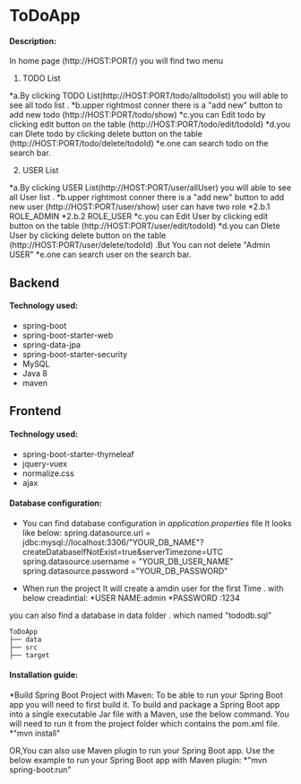 # ToDoApp

#### Description:

In home page (http://HOST:PORT/) you will find two menu 

1. TODO List

*a.By clicking TODO List(http://HOST:PORT/todo/alltodolist)  you will able to see all todo list .
*b.upper rightmost conner there is a "add new" button to add new todo (http://HOST:PORT/todo/show)
*c.you can Edit todo by clicking edit button on the table (http://HOST:PORT/todo/edit/todoId)
*d.you can Dlete todo by clicking delete button on the table (http://HOST:PORT/todo/delete/todoId)
*e.one can search todo on the search bar.

2. USER List

*a.By clicking USER List(http://HOST:PORT/user/allUser)  you will able to see all User list .
*b.upper rightmost conner there is a "add new" button to add new user (http://HOST:PORT/user/show) user can have two role
   *2.b.1 ROLE_ADMIN
   *2.b.2 ROLE_USER
*c.you can Edit User by clicking edit button on the table (http://HOST:PORT/user/edit/todoId)
*d.you can Dlete User by clicking delete button on the table (http://HOST:PORT/user/delete/todoId) .But You can not delete "Admin USER"
*e.one can search user on the search bar.





## Backend

#### Technology used: 

- spring-boot
- spring-boot-starter-web
- spring-data-jpa
- spring-boot-starter-security
- MySQL
- Java 8
- maven



## Frontend

#### Technology used: 

- spring-boot-starter-thymeleaf
- jquery-vuex
- normalize.css
- ajax



#### Database configuration: 

*  You can find database configuration in  *application.properties* file
It looks like below:
spring.datasource.url = jdbc:mysql://localhost:3306/"YOUR_DB_NAME"?createDatabaseIfNotExist=true&serverTimezone=UTC
spring.datasource.username = "YOUR_DB_USER_NAME"
spring.datasource.password ="YOUR_DB_PASSWORD"

* When run the project It will create a amdin user for the first Time .
with below creadintial:
*USER NAME:admin
*PASSWORD :1234

you can also find a database in data folder . which named "tododb.sql"
```
ToDoApp
├── data
├── src
├── target
```


#### Installation guide:

*Build Spring Boot Project with Maven:
To be able to run your Spring Boot app you will need to first build it. To build and package a Spring Boot app into a single executable Jar file with a Maven, use the below command. You will need to run it from the project folder which contains the pom.xml file.
 *"mvn install"

OR,You can also use Maven plugin to run your Spring Boot app. Use the below example to run your Spring Boot app with Maven plugin:
 *"mvn spring-boot:run"




